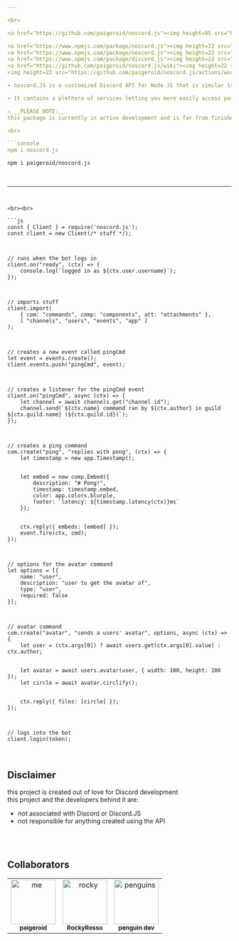 ```yaml
---

<br>

<a href="https://github.com/paigeroid/noscord.js"><img height=95 src="https://github.com/paigeroid/noscord.js/blob/main/assets/noscord.js%20logo.png" alt="N⦿SCORD.JS">

<a href="https://www.npmjs.com/package/noscord.js"><img height=22 src="https://img.shields.io/npm/v/noscord.js?style=flat&color=red&logo=npm&logoColor=white" alt="version" />
<a href="https://www.npmjs.com/package/noscord.js"><img height=22 src="https://img.shields.io/npm/dt/noscord.js?style=flat&color=green&logo=docusign&logoColor=white" alt="downloads" />
<a href="https://www.npmjs.com/package/discord.js"><img height=22 src="https://img.shields.io/badge/powered by-Discord.JS-blue?style=flat&color=5539cc&logo=discord&logoColor=white" alt="discord.js" />
<a href="https://github.com/paigeroid/noscord.js/wiki"><img height=22 src="https://img.shields.io/badge/documentation-blue?style=flat&color=darkblue&logo=github&logoColor=white" alt="documentation" />
<img height=22 src="https://github.com/paigeroid/noscord.js/actions/workflows/publish-shit.yml/badge.svg" alt="publish">

- noscord.JS is a customized Discord API for Node.JS that is similar to older versions of Discord.JS in that you can access most of the API from the client instead of having to go through types though because it's built on the latest versions of Discord.JS you can still use them if you wish<br><br>

- It contains a plethora of services letting you more easily access parts of the API from the tips of your fingers<br><br>

⚠️ __PLEASE NOTE:__
this package is currently in active development and is far from finished ⚠️ 

<br>

```console
npm i noscord.js
```
```console
npm i paigeroid/noscord.js
```

<br>

--- 
```


<br><br>

```js
const { Client } = require('noscord.js');
const client = new Client(/* stuff */);



// runs when the bot logs in
client.on("ready", (ctx) => {
    console.log(`logged in as ${ctx.user.username}`);
});



// imports stuff
client.import(
    { com: "commands", comp: "components", att: "attachments" },
    [ "channels", "users", "events", "app" ]
);



// creates a new event called pingCmd
let event = events.create();
client.events.push("pingCmd", event);



// creates a listener for the pingCmd event
client.on("pingCmd", async (ctx) => {
    let channel = await channels.get("channel id");
    channel.send(`${ctx.name} command ran by ${ctx.author} in guild ${ctx.guild.name} (${ctx.guild.id})`);
});



// creates a ping command
com.create("ping", "replies with pong", (ctx) => {
    let timestamp = new app.Timestamp();


    let embed = new comp.Embed({
        description: "# Pong!",
        timestamp: timestamp.embed,
        color: app.colors.blurple,
        footer: `latency: ${timestamp.latency(ctx)}ms`
    });

    
    ctx.reply({ embeds: [embed] });
    event.fire(ctx, cmd);
});



// options for the avatar command
let options = [{
    name: "user",
    description: "user to get the avatar of",
    type: "user",
    required: false
}];



// avatar command
com.create("avatar", "sends a users' avatar", options, async (ctx) => {
    let user = (ctx.args[0]) ? await users.get(ctx.args[0].value) : ctx.author;


    let avatar = await users.avatar(user, { width: 100, height: 100 });
    let circle = await avatar.circlify();


    ctx.reply({ files: [circle] });
});



// logs into the bot
client.login(token);
```

<br>

## Disclaimer
this project is created out of love for Discord development<br>
this project and the developers behind it are:
- not associated with Discord or Discord.JS
- not responsible for anything created using the API

<br><br>

## Collaborators

<table>
    
  <tr>
    <td align="center"><a href="https://github.com/paigeroid"><img src="https://avatars.githubusercontent.com/u/88659700?v=4?s=100" width="100px;" alt="me"/><br /><sub><b>paigeroid</b></sub></a><br/>
    <td align="center"><a href="https://github.com/RockyRosso"><img src="https://avatars.githubusercontent.com/u/79947006?v=4?s=100" width="100px;" alt="rocky"/><br /><sub><b>RockyRosso</b></sub></a><br/>
    <td align="center"><a href="https://github.com/polish-penguin-dev"><img src="https://avatars.githubusercontent.com/u/74113025?v=4?s=100" width="100px;" alt="penguins"/><br /><sub><b>penguin dev</b></sub></a><br/>
</td>
    
      
</table>

